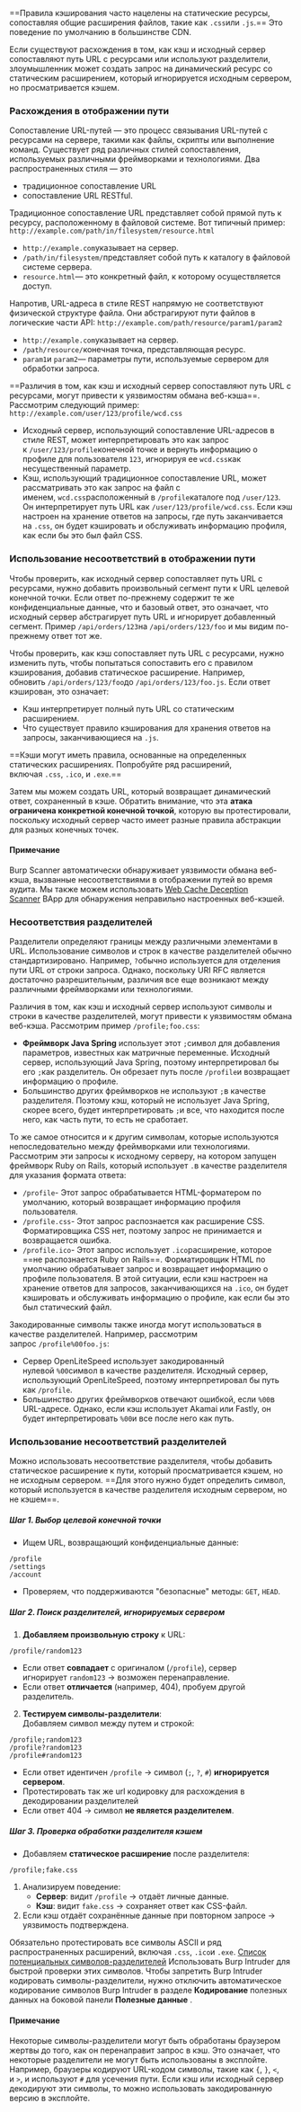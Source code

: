 ==Правила кэширования часто нацелены на статические ресурсы, сопоставляя общие расширения файлов, такие как `.css`или `.js`.== Это поведение по умолчанию в большинстве CDN.

Если существуют расхождения в том, как кэш и исходный сервер сопоставляют путь URL с ресурсами или используют разделители, злоумышленник может создать запрос на динамический ресурс со статическим расширением, который игнорируется исходным сервером, но просматривается кэшем.

### Расхождения в отображении пути
Сопоставление URL-путей — это процесс связывания URL-путей с ресурсами на сервере, такими как файлы, скрипты или выполнение команд. Существует ряд различных стилей сопоставления, используемых различными фреймворками и технологиями. Два распространенных стиля — это 
- традиционное сопоставление URL
- сопоставление URL RESTful.

Традиционное сопоставление URL представляет собой прямой путь к ресурсу, расположенному в файловой системе. Вот типичный пример:
`http://example.com/path/in/filesystem/resource.html`
- `http://example.com`указывает на сервер.
- `/path/in/filesystem/`представляет собой путь к каталогу в файловой системе сервера.
- `resource.html`— это конкретный файл, к которому осуществляется доступ.

Напротив, URL-адреса в стиле REST напрямую не соответствуют физической структуре файла. Они абстрагируют пути файлов в логические части API:
`http://example.com/path/resource/param1/param2`
- `http://example.com`указывает на сервер.
- `/path/resource/`конечная точка, представляющая ресурс.
- `param1`и `param2`— параметры пути, используемые сервером для обработки запроса.

==Различия в том, как кэш и исходный сервер сопоставляют путь URL с ресурсами, могут привести к уязвимостям обмана веб-кэша==. Рассмотрим следующий пример:
`http://example.com/user/123/profile/wcd.css`
- Исходный сервер, использующий сопоставление URL-адресов в стиле REST, может интерпретировать это как запрос к `/user/123/profile`конечной точке и вернуть информацию о профиле для пользователя `123`, игнорируя ее `wcd.css`как несущественный параметр.
- Кэш, использующий традиционное сопоставление URL, может рассматривать это как запрос на файл с именем, `wcd.css`расположенный в `/profile`каталоге под `/user/123`. Он интерпретирует путь URL как `/user/123/profile/wcd.css`. Если кэш настроен на хранение ответов на запросы, где путь заканчивается на `.css`, он будет кэшировать и обслуживать информацию профиля, как если бы это был файл CSS. 


### Использование несоответствий в отображении пути
Чтобы проверить, как исходный сервер сопоставляет путь URL с ресурсами, нужно добавить произвольный сегмент пути к URL целевой конечной точки. Если ответ по-прежнему содержит те же конфиденциальные данные, что и базовый ответ, это означает, что исходный сервер абстрагирует путь URL и игнорирует добавленный сегмент. Пример `/api/orders/123`на `/api/orders/123/foo` и мы видим по-прежнему ответ тот же.

Чтобы проверить, как кэш сопоставляет путь URL с ресурсами, нужно изменить путь, чтобы попытаться сопоставить его с правилом кэширования, добавив статическое расширение. Например, обновить `/api/orders/123/foo`до `/api/orders/123/foo.js`. Если ответ кэширован, это означает:
- Кэш интерпретирует полный путь URL со статическим расширением.
- Что существует правило кэширования для хранения ответов на запросы, заканчивающиеся на `.js`.

==Кэши могут иметь правила, основанные на определенных статических расширениях. Попробуйте ряд расширений, включая `.css`, `.ico`, и `.exe`.==

Затем мы можем создать URL, который возвращает динамический ответ, сохраненный в кэше. Обратить внимание, что эта **атака ограничена конкретной конечной точкой**, которую вы протестировали, поскольку исходный сервер часто имеет разные правила абстракции для разных конечных точек.

#### Примечание
Burp Scanner автоматически обнаруживает уязвимости обмана веб-кэша, вызванные несоответствиями в отображении путей во время аудита. Мы также можем использовать [Web Cache Deception Scanner](https://portswigger.net/bappstore/7c1ca94a61474d9e897d307c858d52f0) BApp для обнаружения неправильно настроенных веб-кэшей.


### Несоответствия разделителей
Разделители определяют границы между различными элементами в URL. Использование символов и строк в качестве разделителей обычно стандартизировано. Например, `?`обычно используется для отделения пути URL от строки запроса. Однако, поскольку URI RFC является достаточно разрешительным, различия все еще возникают между различными фреймворками или технологиями.

Различия в том, как кэш и исходный сервер используют символы и строки в качестве разделителей, могут привести к уязвимостям обмана веб-кэша. Рассмотрим пример `/profile;foo.css`:
- **Фреймворк Java Spring** использует этот `;`символ для добавления параметров, известных как матричные переменные. Исходный сервер, использующий Java Spring, поэтому интерпретировал бы его `;`как разделитель. Он обрезает путь после `/profile`и возвращает информацию о профиле.
- Большинство других фреймворков не используют `;`в качестве разделителя. Поэтому кэш, который не использует Java Spring, скорее всего, будет интерпретировать `;`и все, что находится после него, как часть пути, то есть не сработает. 

То же самое относится и к другим символам, которые используются непоследовательно между фреймворками или технологиями. Рассмотрим эти запросы к исходному серверу, на котором запущен фреймворк Ruby on Rails, который использует `.`в качестве разделителя для указания формата ответа:

- `/profile`- Этот запрос обрабатывается HTML-форматером по умолчанию, который возвращает информацию профиля пользователя.
- `/profile.css`- Этот запрос распознается как расширение CSS. Форматировщика CSS нет, поэтому запрос не принимается и возвращается ошибка.
- `/profile.ico`- Этот запрос использует `.ico`расширение, которое ==не распознается Ruby on Rails==. Форматировщик HTML по умолчанию обрабатывает запрос и возвращает информацию о профиле пользователя. В этой ситуации, если кэш настроен на хранение ответов для запросов, заканчивающихся на `.ico`, он будет кэшировать и обслуживать информацию о профиле, как если бы это был статический файл.

Закодированные символы также иногда могут использоваться в качестве разделителей. Например, рассмотрим запрос `/profile%00foo.js`:

- Сервер OpenLiteSpeed ​​использует закодированный нулевой `%00`символ в качестве разделителя. Исходный сервер, использующий OpenLiteSpeed, поэтому интерпретировал бы путь как `/profile`.
- Большинство других фреймворков отвечают ошибкой, если `%00`в URL-адресе. Однако, если кэш использует Akamai или Fastly, он будет интерпретировать `%00`и все после него как путь.

### Использование несоответствий разделителей
Можно использовать несоответствие разделителя, чтобы добавить статическое расширение к пути, который просматривается кэшем, но не исходным сервером. ==Для этого нужно будет определить символ, который используется в качестве разделителя исходным сервером, но не кэшем==.

##### **Шаг 1. Выбор целевой конечной точки**
- Ищем URL, возвращающий конфиденциальные данные:
```
/profile
/settings
/account
```
- Проверяем, что поддерживаются "безопасные" методы: `GET`, `HEAD`.

##### **Шаг 2. Поиск разделителей, игнорируемых сервером**
1. **Добавляем произвольную строку** к URL:
```
/profile/random123
```
- Если ответ **совпадает** с оригиналом (`/profile`), сервер игнорирует `random123` → возможен перенаправление.
- Если ответ **отличается** (например, 404), пробуем другой разделитель.

2. **Тестируем символы-разделители**:  
	Добавляем символ между путем и строкой:
```
/profile;random123
/profile?random123
/profile#random123
```
- Если ответ идентичен `/profile` → символ (`;`, `?`, `#`) **игнорируется сервером**.
- Протестировать так же url кодировку для расхождения в декодировании разделителей
- Если ответ 404 → символ **не является разделителем**.

##### **Шаг 3. Проверка обработки разделителя кэшем**
- Добавляем **статическое расширение** после разделителя:
```
/profile;fake.css
```
1. Анализируем поведение:
    - **Сервер**: видит `/profile` → отдаёт личные данные.
    - **Кэш**: видит `fake.css` → сохраняет ответ как CSS-файл.
2. Если кэш отдаёт сохранённые данные при повторном запросе → уязвимость подтверждена.


Обязательно протестировать все символы ASCII и ряд распространенных расширений, включая `.css`, `.ico`и `.exe`. [Список потенциальных символов-разделителей](https://portswigger.net/web-security/web-cache-deception/wcd-lab-delimiter-list)
	Использовать Burp Intruder для быстрой проверки этих символов. Чтобы запретить Burp Intruder кодировать символы-разделители, нужно отключить автоматическое кодирование символов Burp Intruder в разделе **Кодирование** полезных данных на боковой панели **Полезные данные** .

#### Примечание
Некоторые символы-разделители могут быть обработаны браузером жертвы до того, как он перенаправит запрос в кэш. Это означает, что некоторые разделители не могут быть использованы в эксплойте. Например, браузеры кодируют URL-кодом символы, такие как `{`, `}`, `<`, и `>`, и используют `#` для усечения пути.
	Если кэш или исходный сервер декодируют эти символы, то можно использовать закодированную версию в эксплойте.

